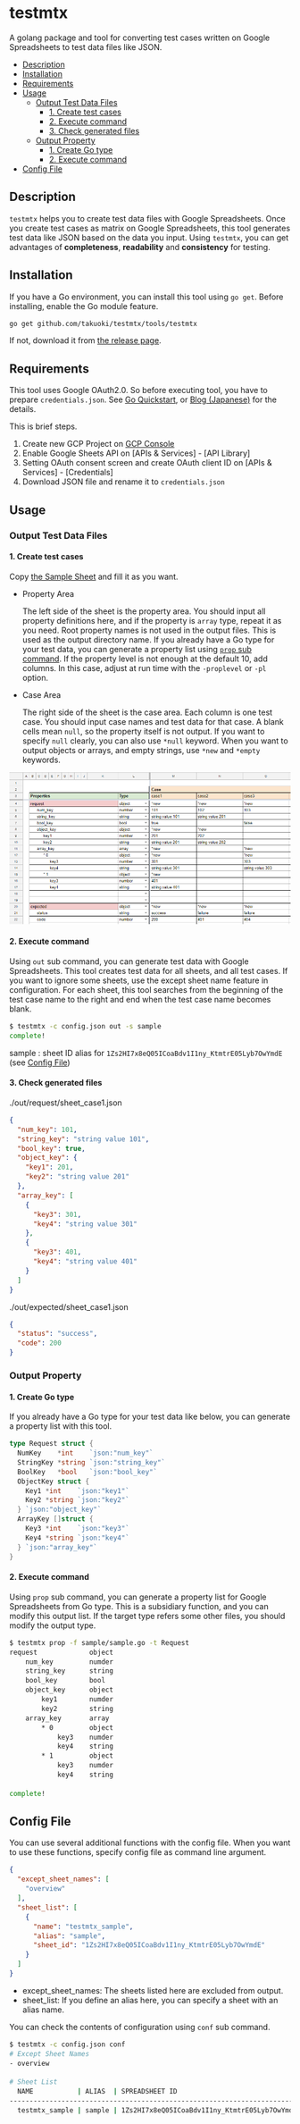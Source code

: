 # testmtx

A golang package and tool for converting test cases written on Google Spreadsheets to test data files like JSON.

<!-- vscode-markdown-toc -->
* [Description](#Description)
* [Installation](#Installation)
* [Requirements](#Requirements)
* [Usage](#Usage)
	* [Output Test Data Files](#OutputTestDataFiles)
		* [1. Create test cases](#Createtestcases)
		* [2. Execute command](#Executecommand)
		* [3. Check generated files](#Checkgeneratedfiles)
	* [Output Property](#OutputProperty)
		* [1. Create Go type](#CreateGotype)
		* [2. Execute command](#Executecommand-1)
* [Config File](#ConfigFile)

<!-- vscode-markdown-toc-config
	numbering=false
	autoSave=true
	/vscode-markdown-toc-config -->
<!-- /vscode-markdown-toc -->

## <a name='Description'></a>Description

`testmtx` helps you to create test data files with Google Spreadsheets.
Once you create test cases as matrix on Google Spreadsheets, this tool generates test data like JSON based on the data you input.
Using `testmtx`, you can get advantages of **completeness**, **readability** and **consistency** for testing.

## <a name='Installation'></a>Installation

If you have a Go environment, you can install this tool using `go get`. Before installing, enable the Go module feature.

```bash
go get github.com/takuoki/testmtx/tools/testmtx
```

If not, download it from [the release page](https://github.com/takuoki/testmtx/releases).

## <a name='Requirements'></a>Requirements

This tool uses Google OAuth2.0. So before executing tool, you have to prepare `credentials.json`. See [Go Quickstart](https://developers.google.com/sheets/api/quickstart/go), or [Blog (Japanese)](https://medium.com/veltra-engineering/how-to-use-google-sheets-api-with-golang-9e50ee9e0abc) for the details.

This is brief steps.

  1. Create new GCP Project on [GCP Console](https://console.cloud.google.com)
  1. Enable Google Sheets API on [APIs & Services] - [API Library]
  1. Setting OAuth consent screen and create OAuth client ID on [APIs & Services] - [Credentials]
  1. Download JSON file and rename it to `credentials.json`

## <a name='Usage'></a>Usage

### <a name='OutputTestDataFiles'></a>Output Test Data Files

#### <a name='Createtestcases'></a>1. Create test cases

Copy [the Sample Sheet](https://docs.google.com/spreadsheets/d/1Zs2HI7x8eQ05ICoaBdv1I1ny_KtmtrE05Lyb7OwYmdE) and fill it as you want.

* Property Area

  The left side of the sheet is the property area.
  You should input all property definitions here, and if the property is `array` type, repeat it as you need.
  Root property names is not used in the output files. This is used as the output directory name.
  If you already have a Go type for your test data, you can generate a property list using [`prop` sub command](#OutputProperty).
  If the property level is not enough at the default 10, add columns. In this case, adjust at run time with the `-proplevel` or `-pl` option.

* Case Area

  The right side of the sheet is the case area. Each column is one test case.
  You should input case names and test data for that case.
  A blank cells mean `null`, so the property itself is not output.
  If you want to specify `null` clearly, you can also use `*null` keyword.
  When you want to output objects or arrays, and empty strings, use `*new` and `*empty` keywords.

![Sample Sheet](https://github.com/takuoki/testmtx/blob/image/image/sample_sheet.png)

#### <a name='Executecommand'></a>2. Execute command

Using `out` sub command, you can generate test data with Google Spreadsheets.
This tool creates test data for all sheets, and all test cases.
If you want to ignore some sheets, use the except sheet name feature in configuration.
For each sheet, this tool searches from the beginning of the test case name to the right and end when the test case name becomes blank.

```bash
$ testmtx -c config.json out -s sample
complete!
```

sample : sheet ID alias for `1Zs2HI7x8eQ05ICoaBdv1I1ny_KtmtrE05Lyb7OwYmdE` (see [Config File](#config-file))

#### <a name='Checkgeneratedfiles'></a>3. Check generated files

./out/request/sheet_case1.json

```json
{
  "num_key": 101,
  "string_key": "string value 101",
  "bool_key": true,
  "object_key": {
    "key1": 201,
    "key2": "string value 201"
  },
  "array_key": [
    {
      "key3": 301,
      "key4": "string value 301"
    },
    {
      "key3": 401,
      "key4": "string value 401"
    }
  ]
}
```

./out/expected/sheet_case1.json

```json
{
  "status": "success",
  "code": 200
}
```

### <a name='OutputProperty'></a>Output Property

#### <a name='CreateGotype'></a>1. Create Go type

If you already have a Go type for your test data like below, you can generate a property list with this tool.

```go
type Request struct {
  NumKey    *int    `json:"num_key"`
  StringKey *string `json:"string_key"`
  BoolKey   *bool   `json:"bool_key"`
  ObjectKey struct {
    Key1 *int    `json:"key1"`
    Key2 *string `json:"key2"`
  } `json:"object_key"`
  ArrayKey []struct {
    Key3 *int    `json:"key3"`
    Key4 *string `json:"key4"`
  } `json:"array_key"`
}
```

#### <a name='Executecommand-1'></a>2. Execute command

Using `prop` sub command, you can generate a property list for Google Spreadsheets from Go type.
This is a subsidiary function, and you can modify this output list.
If the target type refers some other files, you should modify the output type.

```bash
$ testmtx prop -f sample/sample.go -t Request
request             object
    num_key         numder
    string_key      string
    bool_key        bool
    object_key      object
        key1        numder
        key2        string
    array_key       array
        * 0         object
            key3    numder
            key4    string
        * 1         object
            key3    numder
            key4    string

complete!
```

## <a name='ConfigFile'></a>Config File

You can use several additional functions with the config file.
When you want to use these functions, specify config file as command line argument.

```json
{
  "except_sheet_names": [
    "overview"
  ],
  "sheet_list": [
    {
      "name": "testmtx_sample",
      "alias": "sample",
      "sheet_id": "1Zs2HI7x8eQ05ICoaBdv1I1ny_KtmtrE05Lyb7OwYmdE"
    }
  ]
}
```

* except_sheet_names: The sheets listed here are excluded from output.
* sheet_list: If you define an alias here, you can specify a sheet with an alias name.

You can check the contents of configuration using `conf` sub command.

```bash
$ testmtx -c config.json conf
# Except Sheet Names
- overview

# Sheet List
  NAME           | ALIAS  | SPREADSHEET ID
--------------------------------------------------------------------------
  testmtx_sample | sample | 1Zs2HI7x8eQ05ICoaBdv1I1ny_KtmtrE05Lyb7OwYmdE
```

